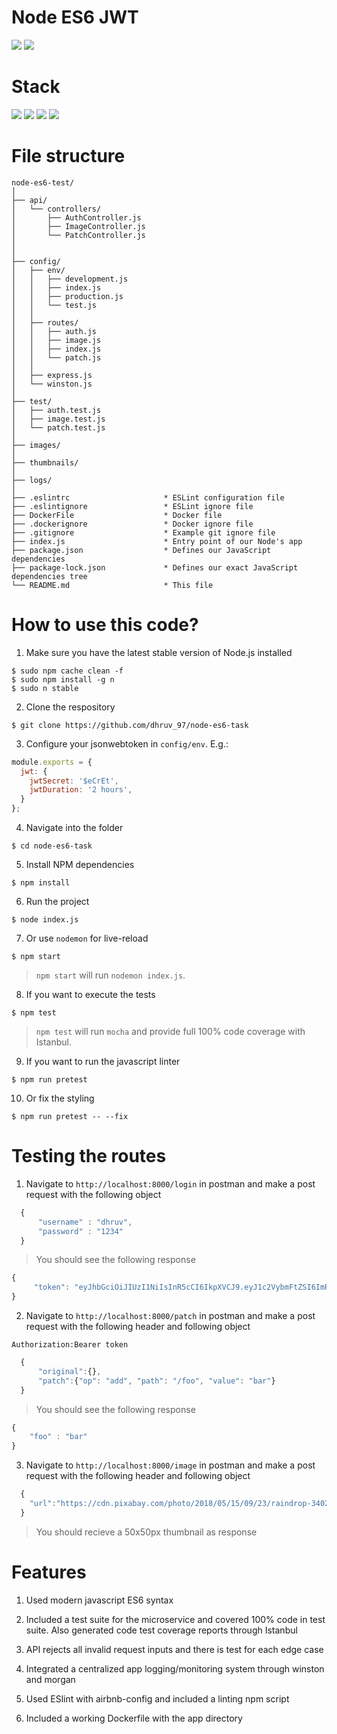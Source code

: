 # Node ES6 JWT

![](https://img.shields.io/badge/node-success-brightgreen.svg)
![](https://img.shields.io/badge/test-success-brightgreen.svg)

# Stack

![](https://img.shields.io/badge/node_10-✓-blue.svg)
![](https://img.shields.io/badge/ES6-✓-blue.svg)
![](https://img.shields.io/badge/express-✓-blue.svg)
![](https://img.shields.io/badge/mocha-✓-blue.svg)

# File structure

```
node-es6-test/
│
├── api/
│   └── controllers/
│       ├── AuthController.js
│       ├── ImageController.js
│       └── PatchController.js
│   
│
├── config/
│   ├── env/
│   │   ├── development.js
│   │   ├── index.js
│   │   ├── production.js
│   │   └── test.js
│   │
│   ├── routes/
│   │   ├── auth.js
│   │   ├── image.js
│   │   ├── index.js
│   │   └── patch.js
│   │
│   ├── express.js
│   └── winston.js
│
├── test/
│   ├── auth.test.js
│   ├── image.test.js
│   └── patch.test.js
│
├── images/
│
├── thumbnails/
│ 
├── logs/
│   
├── .eslintrc                     * ESLint configuration file
├── .eslintignore                 * ESLint ignore file
├── DockerFile                    * Docker file
├── .dockerignore                 * Docker ignore file
├── .gitignore                    * Example git ignore file
├── index.js                      * Entry point of our Node's app
├── package.json                  * Defines our JavaScript dependencies
├── package-lock.json             * Defines our exact JavaScript dependencies tree
└── README.md                     * This file
```


# How to use this code?

1. Make sure you have the latest stable version of Node.js installed

  ```
  $ sudo npm cache clean -f
  $ sudo npm install -g n
  $ sudo n stable
  ```
  
2. Clone the respository
  
  ```
  $ git clone https://github.com/dhruv_97/node-es6-task
  ```

3. Configure your jsonwebtoken in `config/env`. E.g.:

  ```javascript
  module.exports = {
    jwt: {
      jwtSecret: '$eCrEt',
      jwtDuration: '2 hours',
    }
  };
  ```

4. Navigate into the folder  

  ```
  $ cd node-es6-task
  ```
  
5. Install NPM dependencies

  ```
  $ npm install
  ```
  
6. Run the project

  ```
  $ node index.js
  ```
  
7. Or use `nodemon` for live-reload
  
  ```
  $ npm start
  ```
  
  > `npm start` will run `nodemon index.js`.
  
8. If you want to execute the tests

```
$ npm test
```

> `npm test` will run `mocha` and provide full 100% code coverage with Istanbul.

9. If you want to run the javascript linter
```
$ npm run pretest
```

10. Or fix the styling

```
$ npm run pretest -- --fix
```

# Testing the routes

1. Navigate to `http://localhost:8000/login` in postman and make a post request with the following object

```javascript
  {
      "username" : "dhruv",
      "password" : "1234"
  }
  ```
  >You should see the following response
  ```javascript
  {
       "token": "eyJhbGciOiJIUzI1NiIsInR5cCI6IkpXVCJ9.eyJ1c2VybmFtZSI6ImRocnV2IiwiaWF0IjoxNTI2NTY5NDM4LCJleHAiOjE1MjY1NzY2Mzh9.TT97A10iBu9TnRA01PqWsO3RVUehUZ7CNkBHUbIuIHQ"
  }
  ```
2. Navigate to `http://localhost:8000/patch` in postman and make a post request with the following header and following object

`Authorization:Bearer token` 

```javascript
  {
      "original":{},
      "patch":{"op": "add", "path": "/foo", "value": "bar"}
  }
  ```
  >You should see the following response
  ```javascript
  {
      "foo" : "bar"
  }
  ```
3. Navigate to `http://localhost:8000/image` in postman and make a post request with the following header and following object

```javascript
  {
    "url":"https://cdn.pixabay.com/photo/2018/05/15/09/23/raindrop-3402550_640.jpg"
  }
  ```
  >You should recieve a 50x50px thumbnail as response


# Features

1. Used modern javascript ES6 syntax

2. Included a test suite for the microservice and covered 100% code in test suite. Also generated code test coverage reports through Istanbul

3. API rejects all invalid request inputs and there is test for each edge case

4. Integrated a centralized app logging/monitoring system through winston and morgan

5. Used ESlint with airbnb-config and included a linting npm script

6. Included a working Dockerfile with the app directory
